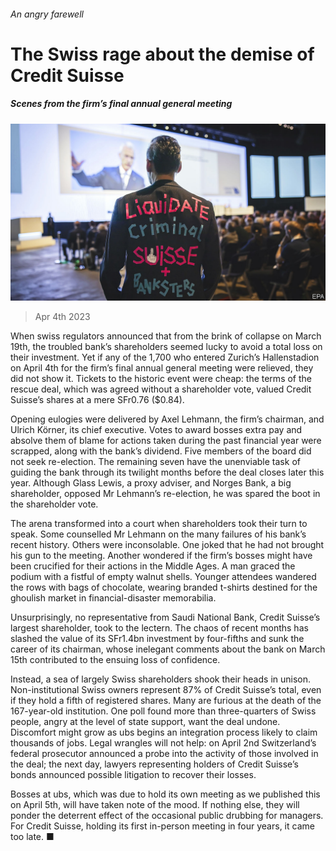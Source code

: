###### An angry farewell

# The Swiss rage about the demise of Credit Suisse 

##### Scenes from the firm’s final annual general meeting 

![image](images/20230408_FNP002.jpg) 

> Apr 4th 2023 

When swiss regulators announced that  from the brink of collapse on March 19th, the troubled bank’s shareholders seemed lucky to avoid a total loss on their investment. Yet if any of the 1,700 who entered Zurich’s Hallenstadion on April 4th for the firm’s final annual general meeting were relieved, they did not show it. Tickets to the historic event were cheap: the terms of the rescue deal, which was agreed without a shareholder vote, valued Credit Suisse’s shares at a mere SFr0.76 ($0.84). 

Opening eulogies were delivered by Axel Lehmann, the firm’s chairman, and Ulrich Körner, its chief executive. Votes to award bosses extra pay and absolve them of blame for actions taken during the past financial year were scrapped, along with the bank’s dividend. Five members of the board did not seek re-election. The remaining seven have the unenviable task of guiding the bank through its twilight months before the deal closes later this year. Although Glass Lewis, a proxy adviser, and Norges Bank, a big shareholder, opposed Mr Lehmann’s re-election, he was spared the boot in the shareholder vote. 

The arena transformed into a court when shareholders took their turn to speak. Some counselled Mr Lehmann on the many failures of his bank’s recent history. Others were inconsolable. One joked that he had not brought his gun to the meeting. Another wondered if the firm’s bosses might have been crucified for their actions in the Middle Ages. A man graced the podium with a fistful of empty walnut shells. Younger attendees wandered the rows with bags of chocolate, wearing branded t-shirts destined for the ghoulish market in financial-disaster memorabilia.

Unsurprisingly, no representative from Saudi National Bank, Credit Suisse’s largest shareholder, took to the lectern. The chaos of recent months has slashed the value of its SFr1.4bn investment by four-fifths and sunk the career of its chairman, whose inelegant comments about the bank on March 15th contributed to the ensuing loss of confidence. 

Instead, a sea of largely Swiss shareholders shook their heads in unison. Non-institutional Swiss owners represent 87% of Credit Suisse’s total, even if they hold a fifth of registered shares. Many are furious at the death of the 167-year-old institution. One poll found more than three-quarters of Swiss people, angry at the level of state support, want the deal undone. Discomfort might grow as ubs begins an integration process likely to claim thousands of jobs. Legal wrangles will not help: on April 2nd Switzerland’s federal prosecutor announced a probe into the activity of those involved in the deal; the next day, lawyers representing holders of Credit Suisse’s bonds announced possible litigation to recover their losses. 

Bosses at ubs, which was due to hold its own meeting as we published this on April 5th, will have taken note of the mood. If nothing else, they will ponder the deterrent effect of the occasional public drubbing for managers. For Credit Suisse, holding its first in-person meeting in four years, it came too late. ■


